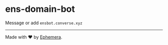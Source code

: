 # ens-domain-bot

Message or add `ensbot.converse.xyz`

---

Made with ❤️ by [Ephemera](https://ephemerahq.com).
